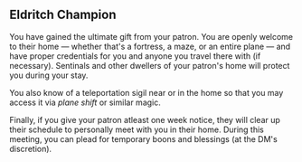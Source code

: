 ## Eldritch Champion
You have gained the ultimate gift from your patron.
You are openly welcome to their home &mdash; whether that's a fortress, a maze, or an entire plane &mdash; and have proper credentials for you and anyone you travel there with (if necessary).
Sentinals and other dwellers of your patron's home will protect you during your stay.

You also know of a teleportation sigil near or in the home so that you may access it via *plane shift* or similar magic.

Finally, if you give your patron atleast one week notice, they will clear up their schedule to personally meet with you in their home.
During this meeting, you can plead for temporary boons and blessings (at the DM's discretion).
